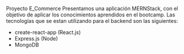 Proyecto E_Commerce
Presentamos una aplicación MERNStack, con el objetivo de aplicar los conocimientos aprendidos en el bootcamp.
Las tecnologías que se estan utilizando para el backend son las siguientes:
- create-react-app (React.js)
- Express.js (Node)
- MongoDB


